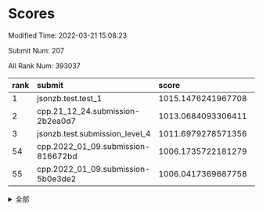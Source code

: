 # Scores

Modified Time: 2022-03-21 15:08:23

Submit Num: 207

All Rank Num: 393037

| rank |               submit               |       score        |       sigma        | pk_num |
| :--- | :--------------------------------- | :----------------- | :----------------- | :----- |
| 1    | jsonzb.test.test_1                 | 1015.1476241967708 | 0.8478162998609028 | 7597   |
| 2    | cpp.21_12_24.submission-2b2ea0d7   | 1013.0684093306411 | 0.8136055319459731 | 7597   |
| 3    | jsonzb.test.submission_level_4     | 1011.6979278571356 | 0.7666621617331356 | 7591   |
| 54   | cpp.2022_01_09.submission-816672bd | 1006.1735722181279 | 0.7244813744326439 | 7593   |
| 55   | cpp.2022_01_09.submission-5b0e3de2 | 1006.0417369687758 | 0.7345948206809193 | 7596   |


<details>
<summary>全部</summary>

| rank |                 submit                 |       score        |       sigma        | pk_num |
| :--- | :------------------------------------- | :----------------- | :----------------- | :----- |
| 1    | jsonzb.test.test_1                     | 1015.1476241967708 | 0.8478162998609028 | 7597   |
| 2    | cpp.21_12_24.submission-2b2ea0d7       | 1013.0684093306411 | 0.8136055319459731 | 7597   |
| 3    | jsonzb.test.submission_level_4         | 1011.6979278571356 | 0.7666621617331356 | 7591   |
| 4    | gobigger.level_3.submission_level_3_15 | 1011.4999517668073 | 0.7608258512190971 | 7596   |
| 5    | gobigger.level_3.submission_level_3_27 | 1011.3381385781104 | 0.7959307839971107 | 7600   |
| 6    | gobigger.level_3.submission_level_3_22 | 1011.3160292240882 | 0.7567519851677169 | 7597   |
| 7    | gobigger.level_3.submission_level_3_24 | 1011.2065017447134 | 0.7814603417863252 | 7597   |
| 8    | gobigger.level_3.submission_level_3_26 | 1011.1655046856267 | 0.7616327596903766 | 7594   |
| 9    | gobigger.level_3.submission_level_3_6  | 1011.126691775191  | 0.7947163919474262 | 7595   |
| 10   | gobigger.level_3.submission_level_3_2  | 1011.0498902780557 | 0.7469798324691223 | 7600   |
| 11   | gobigger.level_3.submission_level_3_1  | 1010.8968582646798 | 0.7561383476358644 | 7597   |
| 12   | gobigger.level_3.submission_level_3_5  | 1010.774937394585  | 0.780751745050986  | 7598   |
| 13   | gobigger.level_3.submission_level_3_40 | 1010.6850737970723 | 0.7538105719867529 | 7595   |
| 14   | gobigger.level_3.submission_level_3_3  | 1010.627681549658  | 0.745375971265764  | 7592   |
| 15   | gobigger.level_3.submission_level_3_16 | 1010.5044174198644 | 0.770554393552958  | 7596   |
| 16   | gobigger.level_3.submission_level_3_19 | 1010.4009665696332 | 0.7505614744746242 | 7596   |
| 17   | gobigger.level_3.submission_level_3_43 | 1010.3367922030561 | 0.752625757596434  | 7591   |
| 18   | gobigger.level_3.submission_level_3_14 | 1010.2639848123948 | 0.7522909998401947 | 7592   |
| 19   | gobigger.level_3.submission_level_3_8  | 1010.2593661027897 | 0.7673003609997529 | 7594   |
| 20   | gobigger.level_3.submission_level_3_35 | 1010.2539154649821 | 0.7339280041573759 | 7591   |
| 21   | gobigger.level_3.submission_level_3_20 | 1010.2084392121495 | 0.7457151822367319 | 7600   |
| 22   | gobigger.level_3.submission_level_3_46 | 1010.1968318984214 | 0.7877581254207778 | 7600   |
| 23   | gobigger.level_3.submission_level_3_18 | 1010.0934356481511 | 0.7622391570381636 | 7595   |
| 24   | gobigger.level_3.submission_level_3_37 | 1010.0630482807179 | 0.7772618388555143 | 7597   |
| 25   | gobigger.level_3.submission_level_3_44 | 1010.0566543086974 | 0.7617744889541749 | 7593   |
| 26   | gobigger.level_3.submission_level_3_11 | 1010.0547429344679 | 0.7590172497867859 | 7596   |
| 27   | gobigger.level_3.submission_level_3_36 | 1009.9144249548718 | 0.7513442367473144 | 7596   |
| 28   | gobigger.level_3.submission_level_3_32 | 1009.8623124391826 | 0.7696150173624129 | 7599   |
| 29   | gobigger.level_3.submission_level_3_0  | 1009.83043021239   | 0.7318555881292892 | 7596   |
| 30   | gobigger.level_3.submission_level_3_47 | 1009.7401362444745 | 0.7655977524025174 | 7595   |
| 31   | gobigger.level_3.submission_level_3_4  | 1009.7176770658657 | 0.7714387060636813 | 7594   |
| 32   | gobigger.level_3.submission_level_3_21 | 1009.6193362947369 | 0.7477772887251035 | 7599   |
| 33   | gobigger.level_3.submission_level_3_45 | 1009.5571033160282 | 0.7497605474481621 | 7591   |
| 34   | gobigger.level_3.submission_level_3_34 | 1009.5479377075513 | 0.7610996902523947 | 7596   |
| 35   | gobigger.level_3.submission_level_3_31 | 1009.5080806737379 | 0.7385910979411067 | 7594   |
| 36   | gobigger.level_3.submission_level_3_10 | 1009.3924558372224 | 0.7378674160305084 | 7596   |
| 37   | gobigger.level_3.submission_level_3_33 | 1009.3675883672776 | 0.7517105831590445 | 7596   |
| 38   | gobigger.level_3.submission_level_3_39 | 1009.3389949919406 | 0.7520714131556254 | 7595   |
| 39   | gobigger.level_3.submission_level_3_42 | 1009.2913589581261 | 0.7537147336014942 | 7599   |
| 40   | gobigger.level_3.submission_level_3_41 | 1009.1909690413173 | 0.7502612255262282 | 7593   |
| 41   | gobigger.level_3.submission_level_3_7  | 1009.187400947761  | 0.7516194875870478 | 7589   |
| 42   | gobigger.level_3.submission_level_3_49 | 1009.1571279175635 | 0.7393456532979124 | 7594   |
| 43   | gobigger.level_3.submission_level_3_13 | 1009.0788838349152 | 0.740411234544851  | 7595   |
| 44   | gobigger.level_3.submission_level_3_12 | 1009.065091316715  | 0.7419210219202145 | 7598   |
| 45   | gobigger.level_3.submission_level_3_29 | 1009.0355388624862 | 0.7578679879953163 | 7596   |
| 46   | gobigger.level_3.submission_level_3_28 | 1009.015486268912  | 0.7466651857749412 | 7588   |
| 47   | gobigger.level_3.submission_level_3_17 | 1008.8711744560004 | 0.7549753500575548 | 7595   |
| 48   | gobigger.level_3.submission_level_3_38 | 1008.8496521122655 | 0.7556858025478879 | 7599   |
| 49   | gobigger.level_3.submission_level_3_9  | 1008.7189115196973 | 0.758783097034959  | 7594   |
| 50   | gobigger.level_3.submission_level_3_23 | 1008.3848639621618 | 0.7578513873266791 | 7594   |
| 51   | gobigger.level_3.submission_level_3_48 | 1008.3646664217547 | 0.7423269735375548 | 7595   |
| 52   | gobigger.level_3.submission_level_3_30 | 1007.7942821808082 | 0.7357349814179324 | 7599   |
| 53   | gobigger.level_3.submission_level_3_25 | 1007.51954980914   | 0.7245549833331355 | 7598   |
| 54   | cpp.2022_01_09.submission-816672bd     | 1006.1735722181279 | 0.7244813744326439 | 7593   |
| 55   | cpp.2022_01_09.submission-5b0e3de2     | 1006.0417369687758 | 0.7345948206809193 | 7596   |
| 56   | gobigger.level_1.submission_level_1_2  | 1005.1464669076289 | 0.7153060770621004 | 7594   |
| 57   | gobigger.level_1.submission_level_1_49 | 1005.0745646864102 | 0.7166927707858463 | 7592   |
| 58   | gobigger.level_1.submission_level_1_26 | 1004.856918428279  | 0.7238936793011564 | 7596   |
| 59   | gobigger.level_1.submission_level_1_3  | 1004.8204525619814 | 0.7189310968061077 | 7594   |
| 60   | gobigger.level_1.submission_level_1_27 | 1004.8179428720484 | 0.7142941902173593 | 7588   |
| 61   | gobigger.level_1.submission_level_1_17 | 1004.70313586136   | 0.7269359836478355 | 7596   |
| 62   | gobigger.level_1.submission_level_1_5  | 1004.5516895258737 | 0.7044928422465317 | 7593   |
| 63   | gobigger.level_1.submission_level_1_15 | 1004.5484275280212 | 0.7215987188865188 | 7596   |
| 64   | gobigger.level_1.submission_level_1_35 | 1004.5370990745649 | 0.7167749446569609 | 7593   |
| 65   | gobigger.level_1.submission_level_1_45 | 1004.3957403569998 | 0.7236414597396933 | 7596   |
| 66   | gobigger.level_1.submission_level_1_24 | 1004.2076474077345 | 0.7097724323515413 | 7592   |
| 67   | gobigger.level_1.submission_level_1_18 | 1004.1366987890932 | 0.7285798407649442 | 7595   |
| 68   | gobigger.level_1.submission_level_1_1  | 1003.9847731057783 | 0.7151152545942663 | 7596   |
| 69   | gobigger.level_1.submission_level_1_38 | 1003.9276570148052 | 0.7246905605541968 | 7599   |
| 70   | gobigger.level_1.submission_level_1_19 | 1003.803028222775  | 0.7110296964542641 | 7596   |
| 71   | gobigger.level_1.submission_level_1_43 | 1003.7648151980726 | 0.7108522875656579 | 7599   |
| 72   | gobigger.level_1.submission_level_1_28 | 1003.7281324619319 | 0.7186026798900759 | 7597   |
| 73   | gobigger.level_1.submission_level_1_42 | 1003.7277199452103 | 0.7202256039762018 | 7593   |
| 74   | gobigger.level_1.submission_level_1_14 | 1003.6790516218052 | 0.7133392052557346 | 7595   |
| 75   | gobigger.level_1.submission_level_1_8  | 1003.6661664489641 | 0.7119346390161014 | 7590   |
| 76   | gobigger.level_1.submission_level_1_39 | 1003.6546577233321 | 0.726788912314804  | 7593   |
| 77   | gobigger.level_1.submission_level_1_25 | 1003.6527294467797 | 0.7285668962987573 | 7592   |
| 78   | gobigger.level_1.submission_level_1_32 | 1003.5795796209554 | 0.7211383165979645 | 7593   |
| 79   | gobigger.level_1.submission_level_1_11 | 1003.4943792692557 | 0.7240633907154822 | 7593   |
| 80   | gobigger.level_1.submission_level_1_21 | 1003.4453597832841 | 0.721406529630221  | 7595   |
| 81   | gobigger.level_1.submission_level_1_20 | 1003.3607711654828 | 0.718228499391337  | 7596   |
| 82   | gobigger.level_1.submission_level_1_37 | 1003.3426874508293 | 0.7280873642760018 | 7598   |
| 83   | gobigger.level_1.submission_level_1_22 | 1003.2581544463326 | 0.7164174355682432 | 7598   |
| 84   | gobigger.level_1.submission_level_1_9  | 1003.2542364578745 | 0.7292488531258116 | 7597   |
| 85   | gobigger.level_1.submission_level_1_41 | 1003.1992315705448 | 0.7235048994384968 | 7596   |
| 86   | gobigger.level_1.submission_level_1_16 | 1003.1297549402871 | 0.7282129311214033 | 7594   |
| 87   | gobigger.level_1.submission_level_1_29 | 1003.0644101139046 | 0.721588030144071  | 7597   |
| 88   | gobigger.level_1.submission_level_1_48 | 1003.05163886002   | 0.7208780211593331 | 7596   |
| 89   | gobigger.level_1.submission_level_1_4  | 1003.047206020616  | 0.7212302999935506 | 7597   |
| 90   | gobigger.level_1.submission_level_1_33 | 1003.0294741462245 | 0.7124634139473459 | 7597   |
| 91   | gobigger.level_1.submission_level_1_40 | 1002.9949996720869 | 0.7214858816104662 | 7594   |
| 92   | gobigger.level_1.submission_level_1_47 | 1002.9646558250657 | 0.7021208679556057 | 7597   |
| 93   | gobigger.level_1.submission_level_1_6  | 1002.9392172852515 | 0.71412524601546   | 7593   |
| 94   | gobigger.level_1.submission_level_1_46 | 1002.8900001582585 | 0.7259034755375531 | 7589   |
| 95   | gobigger.level_1.submission_level_1_23 | 1002.8124898441872 | 0.7274557157501677 | 7595   |
| 96   | gobigger.level_1.submission_level_1_31 | 1002.8119534102101 | 0.720519453711992  | 7592   |
| 97   | gobigger.level_1.submission_level_1_36 | 1002.8101545271495 | 0.7143302766852032 | 7594   |
| 98   | gobigger.level_1.submission_level_1_7  | 1002.7223531412649 | 0.7095880044479027 | 7595   |
| 99   | gobigger.level_1.submission_level_1_13 | 1002.6823896464028 | 0.7099596181171348 | 7593   |
| 100  | gobigger.level_1.submission_level_1_34 | 1002.6319078858052 | 0.7051698109771979 | 7596   |
| 101  | gobigger.level_1.submission_level_1_30 | 1002.6023169770818 | 0.7098635500940168 | 7594   |
| 102  | gobigger.level_1.submission_level_1_0  | 1002.5550059764671 | 0.7203631959248373 | 7589   |
| 103  | gobigger.level_1.submission_level_1_10 | 1002.5462667770669 | 0.7161010409252081 | 7593   |
| 104  | gobigger.level_1.submission_level_1_44 | 1002.0317625298688 | 0.7209791952768725 | 7594   |
| 105  | gobigger.level_1.submission_level_1_12 | 1001.482085067962  | 0.7140429249542611 | 7599   |
| 106  | gobigger.random.submission_random_8    | 997.1943469066258  | 0.7075358786297379 | 7597   |
| 107  | gobigger.random.submission_random_38   | 996.9950563107543  | 0.6944281967355751 | 7597   |
| 108  | gobigger.random.submission_random_30   | 996.9703451655813  | 0.7184984548592304 | 7598   |
| 109  | gobigger.random.submission_random_48   | 996.9559875752232  | 0.7111603385076284 | 7597   |
| 110  | gobigger.random.submission_random_41   | 996.9480530681825  | 0.7112016706062039 | 7595   |
| 111  | gobigger.random.submission_random_7    | 996.8886383362297  | 0.7063153682597971 | 7591   |
| 112  | gobigger.random.submission_random_43   | 996.8431224710193  | 0.7092413617208168 | 7595   |
| 113  | gobigger.random.submission_random_28   | 996.7564862712101  | 0.713256886243929  | 7592   |
| 114  | gobigger.random.submission_random_17   | 996.711028202228   | 0.7199845038228545 | 7597   |
| 115  | gobigger.random.submission_random_24   | 996.6141672493595  | 0.7113268741654933 | 7595   |
| 116  | gobigger.random.submission_random_20   | 996.487247332914   | 0.703625613831096  | 7590   |
| 117  | gobigger.random.submission_random_23   | 996.4851835937238  | 0.7159233544058384 | 7592   |
| 118  | gobigger.random.submission_random_45   | 996.4417179381287  | 0.7163636966437312 | 7596   |
| 119  | gobigger.random.submission_random_31   | 996.3158793081625  | 0.7084975649226118 | 7598   |
| 120  | gobigger.random.submission_random_5    | 996.1968003899833  | 0.7078628799280264 | 7593   |
| 121  | gobigger.random.submission_random_42   | 996.1069881427104  | 0.7065209111043771 | 7595   |
| 122  | gobigger.random.submission_random_11   | 996.0865377820302  | 0.7157893573377642 | 7595   |
| 123  | gobigger.random.submission_random_46   | 996.0634991422756  | 0.7028063534710021 | 7601   |
| 124  | gobigger.random.submission_random_39   | 996.0336603971211  | 0.722866168732679  | 7595   |
| 125  | gobigger.random.submission_random_26   | 995.9909124116729  | 0.6990637518128471 | 7587   |
| 126  | gobigger.random.submission_random_6    | 995.9356860626924  | 0.7058291720286073 | 7593   |
| 127  | gobigger.random.submission_random_18   | 995.8677878538739  | 0.6975569732570974 | 7597   |
| 128  | gobigger.random.submission_random_34   | 995.8552130657924  | 0.7183729736414207 | 7598   |
| 129  | gobigger.random.submission_random_3    | 995.8506169794948  | 0.7219505145055082 | 7592   |
| 130  | gobigger.random.submission_random_19   | 995.8421168604721  | 0.7131973309798221 | 7593   |
| 131  | gobigger.random.submission_random_1    | 995.7789421278039  | 0.7114355869528696 | 7596   |
| 132  | gobigger.random.submission_random_0    | 995.7476686392646  | 0.7084631143324158 | 7592   |
| 133  | gobigger.random.submission_random_37   | 995.717078860111   | 0.7118712043276418 | 7597   |
| 134  | gobigger.random.submission_random_22   | 995.709517294459   | 0.7048452303810389 | 7588   |
| 135  | gobigger.random.submission_random_49   | 995.6935855762351  | 0.7187897031182169 | 7599   |
| 136  | gobigger.random.submission_random_40   | 995.6432649088525  | 0.704285046641049  | 7589   |
| 137  | gobigger.random.submission_random_16   | 995.6071901233822  | 0.7096462289709651 | 7595   |
| 138  | gobigger.random.submission_random_35   | 995.4752019430881  | 0.7089133031416385 | 7597   |
| 139  | gobigger.random.submission_random_47   | 995.4614843568706  | 0.727035489394517  | 7596   |
| 140  | gobigger.random.submission_random_9    | 995.461305620307   | 0.7134456765864917 | 7593   |
| 141  | gobigger.random.submission_random_2    | 995.4468077317788  | 0.7110159640165827 | 7592   |
| 142  | gobigger.random.submission_random_12   | 995.4086555818378  | 0.7132099213664007 | 7592   |
| 143  | gobigger.random.submission_random_44   | 995.370306719588   | 0.7134753159486558 | 7590   |
| 144  | gobigger.random.submission_random_33   | 995.3504155259284  | 0.7070581733364897 | 7597   |
| 145  | gobigger.random.submission_random_32   | 995.230929936024   | 0.7065187873877475 | 7587   |
| 146  | gobigger.random.submission_random_4    | 995.2297854953579  | 0.7118950581112508 | 7594   |
| 147  | gobigger.random.submission_random_10   | 995.0957777824257  | 0.7111856368772084 | 7597   |
| 148  | gobigger.random.submission_random_13   | 995.0937886189533  | 0.7061429040482625 | 7590   |
| 149  | gobigger.random.submission_random_36   | 995.076036378006   | 0.7072200286949211 | 7598   |
| 150  | gobigger.random.submission_random_25   | 995.0594485539833  | 0.7177348969972984 | 7591   |
| 151  | gobigger.random.submission_random_27   | 994.927272850446   | 0.7054793180980498 | 7595   |
| 152  | gobigger.random.submission_random_15   | 994.8805751164947  | 0.7209426299495142 | 7597   |
| 153  | gobigger.random.submission_random_14   | 994.8580242381267  | 0.7049968331677651 | 7594   |
| 154  | gobigger.random.submission_random_21   | 994.439541850175   | 0.7130128522035984 | 7590   |
| 155  | gobigger.random.submission_random_29   | 993.8664593698431  | 0.7275548891982033 | 7599   |
| 156  | gobigger.level_2.submission_level_2_23 | 993.8377865446379  | 0.7305541732141431 | 7589   |
| 157  | gobigger.level_2.submission_level_2_35 | 993.6552193029786  | 0.7345922332281117 | 7594   |
| 158  | gobigger.level_2.submission_level_2_18 | 993.5375361262228  | 0.722019722331866  | 7594   |
| 159  | gobigger.level_2.submission_level_2_39 | 993.273529381214   | 0.74998704845236   | 7600   |
| 160  | gobigger.level_2.submission_level_2_20 | 993.244973667528   | 0.7474459970243611 | 7593   |
| 161  | gobigger.level_2.submission_level_2_44 | 993.0561574231898  | 0.7361934029617981 | 7601   |
| 162  | gobigger.level_2.submission_level_2_41 | 993.0359214501996  | 0.7435953083236065 | 7600   |
| 163  | gobigger.level_2.submission_level_2_33 | 992.8800124027173  | 0.7327011536125477 | 7598   |
| 164  | gobigger.level_2.submission_level_2_11 | 992.8534636022827  | 0.7458504376071656 | 7596   |
| 165  | gobigger.level_2.submission_level_2_42 | 992.8214929629598  | 0.7324264142112631 | 7595   |
| 166  | gobigger.level_2.submission_level_2_3  | 992.7572842007957  | 0.7419732223831701 | 7591   |
| 167  | gobigger.level_2.submission_level_2_8  | 992.6874868243331  | 0.7327678652578598 | 7593   |
| 168  | gobigger.level_2.submission_level_2_30 | 992.6750892405778  | 0.7375008756280187 | 7597   |
| 169  | gobigger.level_2.submission_level_2_45 | 992.5736993968375  | 0.7292658223014747 | 7598   |
| 170  | gobigger.level_2.submission_level_2_10 | 992.5527481954399  | 0.7471490342007385 | 7594   |
| 171  | gobigger.level_2.submission_level_2_37 | 992.5135930924263  | 0.7405340300746877 | 7597   |
| 172  | gobigger.level_2.submission_level_2_7  | 992.5014316691293  | 0.7353304747818619 | 7596   |
| 173  | gobigger.level_2.submission_level_2_34 | 992.4482909256494  | 0.7316846922109778 | 7591   |
| 174  | gobigger.level_2.submission_level_2_21 | 992.2408203609401  | 0.7628649762727333 | 7596   |
| 175  | gobigger.level_2.submission_level_2_5  | 992.2287144662969  | 0.7395316268491113 | 7599   |
| 176  | gobigger.level_2.submission_level_2_36 | 992.224123668059   | 0.7275740529481155 | 7596   |
| 177  | gobigger.level_2.submission_level_2_28 | 992.2023173156605  | 0.7625504110775211 | 7599   |
| 178  | gobigger.level_2.submission_level_2_24 | 992.1349298721427  | 0.7712748398059448 | 7598   |
| 179  | gobigger.level_2.submission_level_2_13 | 992.1023272482112  | 0.7696923495896864 | 7594   |
| 180  | gobigger.level_2.submission_level_2_43 | 992.066420472643   | 0.7645028323981694 | 7595   |
| 181  | gobigger.level_2.submission_level_2_31 | 992.0635860152391  | 0.7522232177148797 | 7590   |
| 182  | gobigger.level_2.submission_level_2_32 | 992.0428690690549  | 0.7348142393326025 | 7599   |
| 183  | gobigger.level_2.submission_level_2_12 | 991.9878966018208  | 0.7621781076674862 | 7596   |
| 184  | gobigger.level_2.submission_level_2_6  | 991.9281847323847  | 0.7468832444656659 | 7592   |
| 185  | gobigger.level_2.submission_level_2_9  | 991.9007056474029  | 0.7500373210836544 | 7594   |
| 186  | gobigger.level_2.submission_level_2_4  | 991.8923597988127  | 0.7401226329420596 | 7599   |
| 187  | gobigger.level_2.submission_level_2_16 | 991.8757554924118  | 0.7342960020867635 | 7597   |
| 188  | gobigger.level_2.submission_level_2_29 | 991.8416392105128  | 0.7494807246389438 | 7593   |
| 189  | gobigger.level_2.submission_level_2_19 | 991.8295151419658  | 0.7530351782238807 | 7596   |
| 190  | gobigger.level_2.submission_level_2_22 | 991.7848202691914  | 0.7476317076487384 | 7598   |
| 191  | gobigger.level_2.submission_level_2_40 | 991.7612874057724  | 0.742506558525856  | 7596   |
| 192  | gobigger.level_2.submission_level_2_1  | 991.7413132435721  | 0.7389466479438422 | 7601   |
| 193  | gobigger.level_2.submission_level_2_0  | 991.6742210744354  | 0.7421014823541655 | 7591   |
| 194  | gobigger.level_2.submission_level_2_26 | 991.624327586627   | 0.7514155698639439 | 7598   |
| 195  | gobigger.level_2.submission_level_2_47 | 991.6164797240713  | 0.7661858714447612 | 7593   |
| 196  | gobigger.level_2.submission_level_2_38 | 991.559181626144   | 0.7491499792067023 | 7593   |
| 197  | gobigger.level_2.submission_level_2_15 | 991.5075359036169  | 0.7471571378849535 | 7595   |
| 198  | gobigger.level_2.submission_level_2_17 | 991.3797706585667  | 0.7692666510941752 | 7598   |
| 199  | gobigger.level_2.submission_level_2_49 | 991.3022559836712  | 0.774418736990308  | 7594   |
| 200  | gobigger.level_2.submission_level_2_48 | 991.2506868317711  | 0.7492578254963635 | 7596   |
| 201  | gobigger.level_2.submission_level_2_27 | 991.1392976576133  | 0.73870670749547   | 7591   |
| 202  | gobigger.level_2.submission_level_2_25 | 991.0364727241566  | 0.7926658084808266 | 7595   |
| 203  | gobigger.level_2.submission_level_2_14 | 990.9192797421782  | 0.7493211933091156 | 7597   |
| 204  | gobigger.level_2.submission_level_2_46 | 990.8884269734059  | 0.7601774709122181 | 7590   |
| 205  | gobigger.level_2.submission_level_2_2  | 990.5998402367879  | 0.7851626502808521 | 7594   |
| 206  | gobigger.none.submission_none_0        | 975.0573881990466  | 1.5266875744090098 | 7591   |
| 207  | gobigger.none.submission_none_1        | 973.7453224066115  | 1.6752381973609585 | 7598   |

</details>